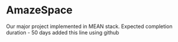 # AmazeSpace
Our major project implemented in MEAN stack.
Expected completion duration - 50 days
added this line using github
